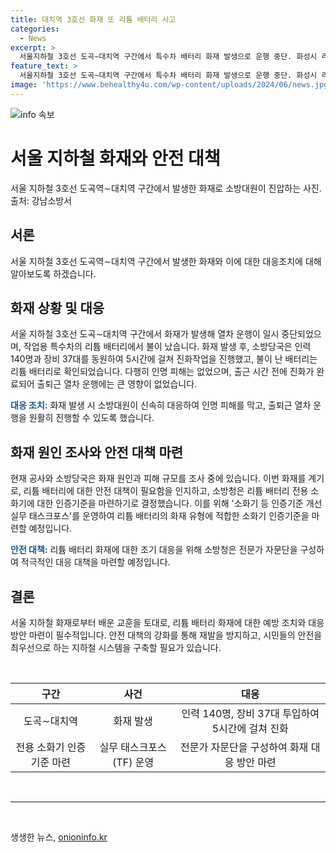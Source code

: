 ```yaml
---
title: 대치역 3호선 화재 또 리튬 배터리 사고
categories:
  - News
excerpt: >
  서울지하철 3호선 도곡∼대치역 구간에서 특수차 배터리 화재 발생으로 운행 중단. 화성시 리튬 배터리 공장 화재와 관련해 소방당국, 리튬 배터리 전용 소화기 인증 기준 마련에 착수. 리튬 배터리의 위험성과 소화기 인증 부재 문제 제기. 흑석역에서도 원인 불명의 연기 발생. 인명피해는 없었지만, 시민들 불편. TF 설치로 화재 대비 강화. (총 150자)
feature_text: >
  서울지하철 3호선 도곡∼대치역 구간에서 특수차 배터리 화재 발생으로 운행 중단. 화성시 리튬 배터리 공장 화재와 관련해 소방당국, 리튬 배터리 전용 소화기 인증 기준 마련에 착수. 리튬 배터리의 위험성과 소화기 인증 부재 문제 제기. 흑석역에서도 원인 불명의 연기 발생. 인명피해는 없었지만, 시민들 불편. TF 설치로 화재 대비 강화. (총 150자)
image: 'https://www.behealthy4u.com/wp-content/uploads/2024/06/news.jpg'
---
```


<p><img src="https://www.behealthy4u.com/wp-content/uploads/2024/06/news.jpg" alt="info 속보" /></p>

<h1>서울 지하철 화재와 안전 대책</h1>

<p data-ke-size="size16">서울 지하철 3호선 도곡역∼대치역 구간에서 발생한 화재로 소방대원이 진압하는 사진. 출처: 강남소방서</p>

<h2 data-ke-size="size26">서론</h2>

<p>서울 지하철 3호선 도곡역∼대치역 구간에서 발생한 화재와 이에 대한 대응조치에 대해 알아보도록 하겠습니다.</p>

<h2 data-ke-size="size26">화재 상황 및 대응</h2>

<p>서울 지하철 3호선 도곡∼대치역 구간에서 화재가 발생해 열차 운행이 일시 중단되었으며, 작업용 특수차의 리튬 배터리에서 불이 났습니다. 화재 발생 후, 소방당국은 인력 140명과 장비 37대를 동원하여 5시간에 걸쳐 진화작업을 진행했고, 불이 난 배터리는 리튬 배터리로 확인되었습니다. 다행히 인명 피해는 없었으며, 출근 시간 전에 진화가 완료되어 출퇴근 열차 운행에는 큰 영향이 없었습니다.</p>

<p><b><span style="color: #1a5490;">대응 조치:</span></b> 화재 발생 시 소방대원이 신속히 대응하여 인명 피해를 막고, 출퇴근 열차 운행을 원활히 진행할 수 있도록 했습니다.</p>

<h2 data-ke-size="size26">화재 원인 조사와 안전 대책 마련</h2>

<p>현재 공사와 소방당국은 화재 원인과 피해 규모를 조사 중에 있습니다. 이번 화재를 계기로, 리튬 배터리에 대한 안전 대책이 필요함을 인지하고, 소방청은 리튬 배터리 전용 소화기에 대한 인증기준을 마련하기로 결정했습니다. 이를 위해 '소화기 등 인증기준 개선 실무 태스크포스'를 운영하여 리튬 배터리의 화재 유형에 적합한 소화기 인증기준을 마련할 예정입니다.</p>

<p><b><span style="color: #1a5490;">안전 대책:</span></b> 리튬 배터리 화재에 대한 조기 대응을 위해 소방청은 전문가 자문단을 구성하여 적극적인 대응 대책을 마련할 예정입니다.</p>

<h2 data-ke-size="size26">결론</h2>

<p>서울 지하철 화재로부터 배운 교훈을 토대로, 리튬 배터리 화재에 대한 예방 조치와 대응 방안 마련이 필수적입니다. 안전 대책의 강화를 통해 재발을 방지하고, 시민들의 안전을 최우선으로 하는 지하철 시스템을 구축할 필요가 있습니다.</p>

<p data-ke-size="size16">&nbsp;</p>

<table>
<thead>
<tr>
<th style="text-align: center;">구간</th>
<th style="text-align: center;">사건</th>
<th style="text-align: center;">대응</th>
</tr>
</thead>
<tbody>
<tr>
<td style="text-align: center;">도곡∼대치역</td>
<td style="text-align: center;">화재 발생</td>
<td style="text-align: center;">인력 140명, 장비 37대 투입하여 5시간에 걸쳐 진화</td>
</tr>
<tr>
<td style="text-align: center;">전용 소화기 인증기준 마련</td>
<td style="text-align: center;">실무 태스크포스(TF) 운영</td>
<td style="text-align: center;">전문가 자문단을 구성하여 화재 대응 방안 마련</td>
</tr>
</tbody>
</table>

<p data-ke-size="size16">&nbsp;</p>

<hr>

<p data-ke-size="size16">&nbsp;</p>
생생한 뉴스, <a href="https://onioninfo.kr" rel="dofollow">onioninfo.kr</a>


